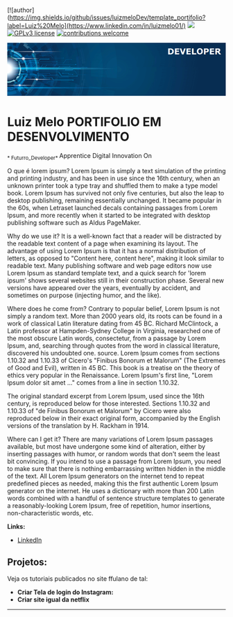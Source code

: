 [![author](https://img.shields.io/github/issues/luizmeloDev/template_portifolio?label=Luiz%20Melo](https://www.linkedin.com/in/luizmelo01/) [![](https://img.shields.io/badge/python-3.7+-blue.svg)](https://www.python.org/downloads/release/python-365/) [![GPLv3 license](https://img.shields.io/badge/License-GPLv3-blue.svg)](http://perso.crans.org/besson/LICENSE.html) [![contributions welcome](https://img.shields.io/badge/contributions-welcome-brightgreen.svg?style=flat)](https://github.com/carlosfab/data_science/issues)

<p align="center">
  <img src="banner.png" >
</p>

# Luiz Melo PORTIFOLIO EM DESENVOLVIMENTO
<sub>* Futurro_Developer* </sub> Apprentice Digital Innovation On 

O que é lorem ipsum?
Lorem Ipsum is simply a text simulation of the printing and printing industry, and has been in use since the 16th century, when an unknown printer took a type tray and shuffled them to make a type model book. Lorem Ipsum has survived not only five centuries, but also the leap to desktop publishing, remaining essentially unchanged. It became popular in the 60s, when Letraset launched decals containing passages from Lorem Ipsum, and more recently when it started to be integrated with desktop publishing software such as Aldus PageMaker.

Why do we use it?
It is a well-known fact that a reader will be distracted by the readable text content of a page when examining its layout. The advantage of using Lorem Ipsum is that it has a normal distribution of letters, as opposed to "Content here, content here", making it look similar to readable text. Many publishing software and web page editors now use Lorem Ipsum as standard template text, and a quick search for 'lorem ipsum' shows several websites still in their construction phase. Several new versions have appeared over the years, eventually by accident, and sometimes on purpose (injecting humor, and the like).


Where does he come from?
Contrary to popular belief, Lorem Ipsum is not simply a random text. More than 2000 years old, its roots can be found in a work of classical Latin literature dating from 45 BC. Richard McClintock, a Latin professor at Hampden-Sydney College in Virginia, researched one of the most obscure Latin words, consectetur, from a passage by Lorem Ipsum, and, searching through quotes from the word in classical literature, discovered his undoubted one. source. Lorem Ipsum comes from sections 1.10.32 and 1.10.33 of Cicero's "Finibus Bonorum et Malorum" (The Extremes of Good and Evil), written in 45 BC. This book is a treatise on the theory of ethics very popular in the Renaissance. Lorem Ipsum's first line, "Lorem Ipsum dolor sit amet ..." comes from a line in section 1.10.32.

The original standard excerpt from Lorem Ipsum, used since the 16th century, is reproduced below for those interested. Sections 1.10.32 and 1.10.33 of "de Finibus Bonorum et Malorum" by Cicero were also reproduced below in their exact original form, accompanied by the English versions of the translation by H. Rackham in 1914.

Where can I get it?
There are many variations of Lorem Ipsum passages available, but most have undergone some kind of alteration, either by inserting passages with humor, or random words that don't seem the least bit convincing. If you intend to use a passage from Lorem Ipsum, you need to make sure that there is nothing embarrassing written hidden in the middle of the text. All Lorem Ipsum generators on the internet tend to repeat predefined pieces as needed, making this the first authentic Lorem Ipsum generator on the internet. He uses a dictionary with more than 200 Latin words combined with a handful of sentence structure templates to generate a reasonably-looking Lorem Ipsum, free of repetition, humor insertions, non-characteristic words, etc.


**Links:**
* [LinkedIn](https://www.linkedin.com/in/luizmelo01/)



## Projetos:
Veja os tutoriais publicados no site ffulano de tal:

* **Criar Tela de login do Instagram:** 
* **Criar site igual da netflix**

---




